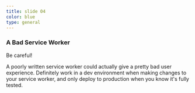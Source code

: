 ```yaml
---
title: slide 04
color: blue
type: general
---
```

### A Bad Service Worker

Be careful!

A poorly written service worker could actually give a pretty bad user experience. Definitely work in a dev environment when making changes to your service worker, and only deploy to production when you know it's fully tested.
